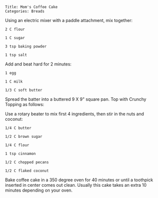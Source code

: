 ~~~ recipe-info
Title: Mom's Coffee Cake
Categories: Breads
~~~

Using an electric mixer with a paddle attachment, mix together:

~~~ recipe-ingredients
2 C flour

1 C sugar

3 tsp baking powder

1 tsp salt
~~~

Add and beat hard for 2 minutes:

~~~ recipe-ingredients
1 egg

1 C milk

1/3 C soft butter
~~~

Spread the batter into a buttered 9 X 9" square pan. Top with Crunchy Topping as follows:

Use a rotary beater to mix first 4 ingredients, then stir in the nuts and coconut:

~~~ recipe-ingredients
1/4 C butter

1/2 C brown sugar

1/4 C flour

1 tsp cinnamon

1/2 C chopped pecans

1/2 C flaked coconut
~~~

Bake coffee cake in a 350 degree oven for 40 minutes or until a toothpick inserted in center comes
out clean. Usually this cake takes an extra 10 minutes depending on your oven.
